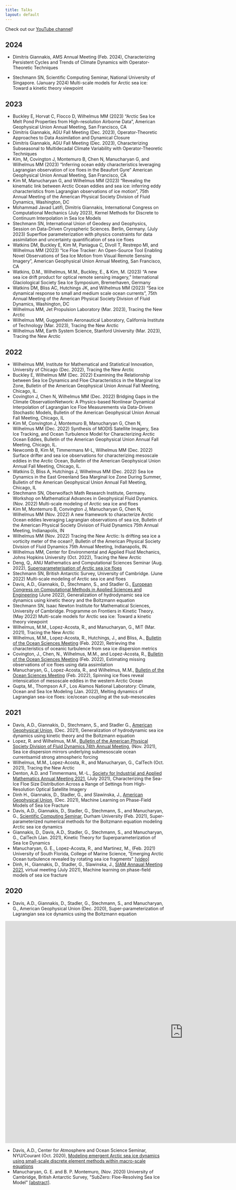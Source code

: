 ```yaml
---
title: Talks
layout: default
---
```


Check out our [YouTube channel](https://www.youtube.com/channel/UCMyg1o8DTxB2fFkuBe5bgtA)!

## 2024
- Dimitris Giannakis, AMS Annual Meeting (Feb. 2024), Characterizing Persistent Cycles and Trends of Climate Dynamics with Operator-Theoretic Techniques

- Stechmann SN, Scientific Computing Seminar, National University of Singapore. (January 2024) Multi-scale models for Arctic sea ice: Toward a kinetic theory viewpoint

## 2023
- Buckley E, Horvat C, Flocco D, Wilhelmus MM (2023) “Arctic Sea Ice Melt Pond Properties from High-resolution Airborne Data”, American Geophysical Union Annual Meeting, San Francisco, CA
- Dimitris Giannakis, AGU Fall Meeting (Dec. 2023), Operator-Theoretic Approaches to Data Assimilation and Dynamical Closure
- Dimitris Giannakis, AGU Fall Meeting (Dec. 2023), Characterizing Subseasonal to Multidecadal Climate Variability with Operator-Theoretic Techniques
- Kim, M, Covington J, Montemuro B, Chen N, Manucharyan G, and Wilhelmus MM (2023) “Inferring ocean eddy characteristics leveraging Lagrangian observation of ice floes in the Beaufort Gyre” American Geophysical Union Annual Meeting, San Francisco, CA
- Kim M, Manucharyan G, and Wilhelmus MM (2023) “Revealing the kinematic link between Arctic Ocean eddies and sea ice: inferring eddy characteristics from Lagrangian observations of ice motion”, 75th Annual Meeting of the American Physical Society Division of Fluid Dynamics, Washington, DC
- Mohammad Javad Latifi, Dimitris Giannakis, International Congress on Computational Mechanics (July 2023), Kernel Methods for Discrete to Continuum Interpolation in Sea Ice Models
- Stechmann SN, International Union of Geodesy and Geophysics, Session on Data-Driven Cryospheric Sciences. Berlin, Germany. (July 2023) Superfloe parameterization with physics constraints for data assimilation and uncertainty quantification of sea ice floes
- Watkins DM, Buckley E, Kim M, Paniagua C, Divoll T, Restrepo MI, and Wilhelmus MM (2023) “Ice Floe Tracker: An Open-Source Tool Enabling Novel Observations of Sea Ice Motion from Visual Remote Sensing Imagery”, American Geophysical Union Annual Meeting, San Francisco, CA
- Watkins, D.M., Wilhelmus, M.M., Buckley, E., & Kim, M. (2023) “A new sea ice drift product for optical remote sensing imagery,” International Glaciological Society Sea Ice Symposium, Bremerhaven, Germany
- Watkins DM, Bliss AC, Hutchings JK, and Wilhelmus MM (2023) “Sea ice dynamical response to small and medium scale ocean currents”, 75th Annual Meeting of the American Physical Society Division of Fluid Dynamics, Washington, DC
- Wilhelmus MM, Jet Propulsion Laboratory (Mar. 2023), Tracing the New Arctic
- Wilhelmus MM, Guggenheim Aeronautical Laboratory, California Institute of Technology (Mar. 2023), Tracing the New Arctic
- Wilhelmus MM, Earth System Science, Stanford University (Mar. 2023), Tracing the New Arctic

## 2022
- Wilhelmus MM, Institute for Mathematical and Statistical Innovation, University of Chicago (Dec. 2022), Tracing the New Arctic
- Buckley E, Wilhelmus MM (Dec. 2022) Examining the Relationship between Sea Ice Dynamics and Floe Characteristics in the Marginal Ice Zone, Bulletin of the American Geophysical Union Annual Fall Meeting, Chicago, IL.
- Covington J, Chen N, Wilhelmus MM (Dec. 2022) Bridging Gaps in the Climate ObservationNetwork: A Physics-based Nonlinear Dynamical Interpolation of Lagrangian Ice Floe Measurements via Data-Driven Stochastic Models, Bulletin of the American Geophysical Union Annual Fall Meeting, Chicago, IL
- Kim M, Convington J, Montemuro B, Manucharyan G, Chen N, Wilhelmus MM (Dec. 2022) Synthesis of MODIS Satellite Imagery, Sea Ice Tracking, and Ocean Turbulence Model for Characterizing Arctic Ocean Eddies, Bulletin of the American Geophysical Union Annual Fall Meeting, Chicago, IL. 
- Newcomb B, Kim M, Timmermans M-L, Wilhelmus MM (Dec. 2022) Surface drifter and sea ice observations for characterizing mesoscale eddies in the Arctic Ocean, Bulletin of the American Geophysical Union Annual Fall Meeting, Chicago, IL.
- Watkins D, Bliss A, Hutchings J, Wilhelmus MM (Dec. 2022) Sea Ice Dynamics in the East Greenland Sea Marginal Ice Zone During Summer, Bulletin of the American Geophysical Union Annual Fall Meeting, Chicago, IL
- Stechmann SN, Oberwolfach Math Research Institute, Germany. Workshop on Mathematical Advances in Geophysical Fluid Dynamics. (Nov. 2022) Multi-scale modeling of Arctic sea ice and floes
- Kim M, Montemuro B, Convington J, Manucharyan G, Chen N, Wilhelmus MM (Nov. 2022) A new framework to characterize Arctic Ocean eddies leveraging Lagrangian observations of sea ice, Bulletin of the American Physical Society Division of Fluid Dynamics 75th Annual Meeting, Indianapolis, IN
- Wilhelmus MM (Nov. 2022) Tracing the New Arctic: Is drifting sea ice a vorticity meter of the ocean?, Bulletin of the American Physical Society Division of Fluid Dynamics 75th Annual Meeting, Indianapolis, IN.
- Wilhelmus MM, Center for Environmental and Applied Fluid Mechanics, Johns Hopkins University (Oct. 2022), Tracing the New Arctic
- Deng, Q., ANU Mathematics and Computational Sciences Seminar (Aug. 2022), [Superparameterisation of Arctic sea ice floes](https://maths.anu.edu.au/news-events/events/superparameterisation-arctic-sea-ice-floes)
- Stechmann SN, British Antarctic Survey, University of Cambridge. (June 2022) Multi-scale modeling of Arctic sea ice and floes
- Davis, A.D., Giannakis, D., Stechmann, S., and Stadler G., [European Congress on Computational Methods in Applied Sciences and Engineering](https://www.eccomas2022.org/frontal/default.asp) (June 2022), Generalization of hydrodynamic sea ice dynamics using kinetic theory and the Boltzmann equation
- Stechmann SN, Isaac Newton Institute for Mathematical Sciences, University of Cambridge. Programme on Frontiers in Kinetic Theory. (May 2022) Multi-scale models for Arctic sea ice: Toward a kinetic theory viewpoint
- Wilhelmus, M.M., Lopez-Acosta, R., and Manucharyan, G., MIT (Mar. 2021), Tracing the New Arctic
- Wilhelmus, M.M., Lopez-Acosta, R., Hutchings, J., and Bliss, A., [Bulletin of the Ocean Sciences Meeting](https://osm2022.secure-platform.com/a) (Feb. 2022), Retrieving the characteristics of oceanic turbulence from sea ice dispersion metrics
- Covington, J., Chen, N., Wilhelmus, M.M., and Lopez-Acosta, R., [Bulletin of the Ocean Sciences Meeting](https://osm2022.secure-platform.com/a) (Feb. 2022), Estimating missing observations of ice floes using data assimilation
- Manucharyan, G., Lopez-Acosta, R., and Wilhelmus, M.M., [Bulletin of the Ocean Sciences Meeting](https://osm2022.secure-platform.com/a) (Feb. 2022), Spinning ice floes reveal intensication of mesoscale eddies in the western Arctic Ocean
- Gupta, M., Thompson A.F., Los Alamos National Laboratory: Climate, Ocean and Sea Ice Modeling (Jan. 2022), Melting dynamics of Lagrangian sea-ice floes: ice/ocean coupling at the sub-mesoscales

## 2021

- Davis, A.D., Giannakis, D., Stechmann, S., and Stadler G., [American Geophysical Union](https://www.agu.org/Fall-Meeting), (Dec. 2021), Generalization of hydrodynamic sea ice dynamics using kinetic theory and the Boltzmann equation
- Lopez, R. and Wilhelmus, M.M., [Bulletin of the American Physical Society Division of Fluid Dynamics 74th Annual Meeting](https://meetings.aps.org/Meeting/DFD21/Session/F30.2), (Nov. 2021), Sea ice dispersion mirrors underlying submesoscale ocean currentsamid strong atmospheric forcing
- Wilhelmus, M.M., Lopez-Acosta, R., and Manucharyan, G., CalTech (Oct. 2021), Tracing the New Arctic
- Denton, A.D. and Timmermans, M.-L., [Society for Industrial and Applied Mathematics Annual Meeting 2021](https://www.siam.org/Portals/0/Conferences/AN/AN21/SIAM_2021_PROGRAM_abstracts_V2_INTERACTIVE.PDF), (July 2021), Characterizing the Sea-Ice Floe Size Distribution
Across a Range of Settings from High-Resolution Optical Satellite Imagery
- Dinh H., Giannakis, D., Stadler, G., and Slawinska, J., [American Geophysical Union](https://www.agu.org/Fall-Meeting), (Dec. 2021), Machine Learning on Phase-Field Models of Sea Ice Fracture
- Davis, A.D., Giannakis, D., Stadler, G., Stechmann, S., and Manucharyan, G., [Scientific Computing Seminar](https://duscicomp.github.io/events/seminar_series/), Durham University (Feb. 2021), Super-parameterized numerical methods for the Boltzmann equation modeling Arctic sea ice dynamics
- Giannakis, D., Davis, A.D., Stadler, G., Stechmann, S., and Manucharyan, G., CalTech (Jan. 2021), Kinetic Theory for Superparameterization of Sea Ice Dynamics
- Manucharyan, G. E., Lopez-Acosta, R., and Martinez, M., (Feb. 2021) University of South Florida, College of Marine Science, "Emerging Arctic Ocean turbulence revealed by rotating sea ice fragments" <a href="https://www.youtube.com/watch?v=yto8WPoGNZc">[video]</a>
- Dinh, H., Giannakis, D., Stadler, G., Slawinska, J., [SIAM Annaual Meeting 2021](https://www.siam.org/conferences/cm/conference/an21), virtual meeting (July 2021), Machine learning on phase-field models of sea ice fracture

## 2020

- Davis, A.D., Giannakis, D., Stadler, G., Stechmann, S., and Manucharyan, G., American Geophysical Union (Dec. 2020), Super-parameterization of Lagrangian sea ice dynamics using the Boltzmann equation 
<iframe width="1126" height="704" src="https://www.youtube.com/embed/CF5_fQ-V-oI" frameborder="0" allow="accelerometer; autoplay; clipboard-write; encrypted-media; gyroscope; picture-in-picture" allowfullscreen></iframe>

- Davis, A.D., Center for Atmosphere and Ocean Science Seminar, NYU/Courant (Oct. 2020), <a href="https://github.com/SPIce-Team/spice-team.github.io/raw/master/files/DAVIS_CAOS_Seminar.pdf">Modeling emergent Arctic sea ice dynamics using small-scale discrete element methods within macro-scale equations</a> 
- Manucharyan, G. E. and B. P. Montemuro, (Nov. 2020) University of Cambridge, British Antarctic Survey, "SubZero: Floe-Resolving Sea Ice Model" <a href="http://talks.cam.ac.uk/talk/index/150727">[abstract]</a>.

